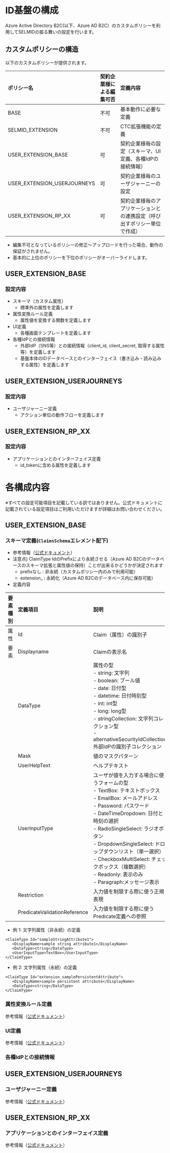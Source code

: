 # ID基盤の構成  
Azure Active Directory B2C(以下、Azure AD B2C）のカスタムポリシーを利用してSELMIDの振る舞いの設定を行います。  

## カスタムポリシーの構造  
以下のカスタムポリシーが提供されます。

| ポリシー名 | 契約企業様による編集可否 | 定義内容 |
|:---|:---|:---|
| BASE | 不可 | 基本動作に必要な定義 |
| SELMID_EXTENSION | 不可 | CTC拡張機能の定義 |
| USER_EXTENSION_BASE | 可 | 契約企業様毎の設定（スキーマ、UI定義、各種IdPの接続情報） |
| USER_EXTENSION_USERJOURNEYS | 可 | 契約企業様毎のユーザジャーニーの設定 |
| USER_EXTENSION_RP_XX | 可 | 契約企業様毎のアプリケーションとの連携設定（呼び出すポリシー単位で作成） |
- 編集不可となっているポリシーの修正～アップロードを行った場合、動作の保証がされません。  
- 基本的に上位のポリシーを下位のポリシーがオーバーライドします。  

## USER_EXTENSION_BASE  
### 設定内容  
- スキーマ（カスタム属性）  
  - 標準外の属性を定義します
- 属性変換ルール定義  
  - 属性値を変換する関数を定義します  
- UI定義  
  - 各種画面テンプレートを定義します
- 各種IdPとの接続情報  
  - 外部IdP（SNS等）との接続情報（client_id, client_secret, 取得する属性等）を定義します
  - 基盤本体のIDデータベースとのインターフェイス（書き込み・読み込みする属性）を定義します

## USER_EXTENSION_USERJOURNEYS  
### 設定内容  
- ユーザジャーニー定義
  - アクション単位の動作フローを定義します  

## USER_EXTENSION_RP_XX  
### 設定内容  
- アプリケーションとのインターフェイス定義  
  - id_tokenに含める属性を定義します  

# 各構成内容  
※すべての設定可能項目を記載している訳ではありません。公式ドキュメントに記載されている設定項目はご利用いただけますが詳細はお問い合わせください。  
## USER_EXTENSION_BASE  
### スキーマ定義(`ClaimsSchema`エレメント配下)  
- 参考情報（[公式ドキュメント](https://docs.microsoft.com/ja-jp/azure/active-directory-b2c/claimsschema)）  
- 注意点) ClaimType IdのPrefixにより永続させる（Azure AD B2Cのデータベースのスキーマ拡張と属性値の保持）ことが出来るかどうかが決定されます  
  - prefixなし : 非永続（カスタムポリシー内のみで利用可能）  
  - extension_ : 永続化（Azure AD B2Cのデータベース内に保存可能）  
- 定義内容  

| 要素種別 | 定義項目 | 説明 |
|:---|:---|:---|
| 属性 | Id | Claim（属性）の識別子 |
| 要素 | Displayname | Claimの表示名 |
|| DataType | 属性の型<br>- string: 文字列<br>- boolean: ブール値<br>- date: 日付型<br>- datetime: 日付時刻型<br>- int: int型<br>- long: long型<br>- stringCollection: 文字列コレクション型<br>- alternativeSecurityIdCollection: 外部IdPの識別子コレクション |
|| Mask | 値のマスクパターン |
|| UserHelpText | ヘルプテキスト |
|| UserInputType | ユーザが値を入力する場合に使うフォームの型<br>- TextBox: テキストボックス<br>- EmailBox: メールアドレス<br>- Password: パスワード<br>- DateTimeDropdown: 日付と時刻の選択<br>- RadioSingleSelect: ラジオボタン<br>- DropdownSingleSelect: ドロップダウンリスト（単一選択）<br>- CheckboxMultiSelect: チェックボックス（複数選択）<br>- Readonly: 表示のみ<br>- Paragraph:メッセージ表示  |
|| Restriction | 入力値を制限する際に使う正規表現 |
|| PredicateValidationReference | 入力値を制限する際に使うPredicate定義への参照 |

- 例 1: 文字列属性（非永続）の定義  
```
<ClaimType Id="sampleStringAttribute1">
   <DisplayName>sample string attribute1</DisplayName>
   <DataType>string</DataType>
   <UserInputType>TextBox</UserInputType>
</ClaimType>
```
- 例 2: 文字列属性（永続）の定義  
```
<ClaimType Id="extension_samplePersistentAttribute">
   <DisplayName>sample persistent attribute</DisplayName>
   <DataType>string</DataType>
</ClaimType>
```

### 属性変換ルール定義  
参考情報（[公式ドキュメント](https://docs.microsoft.com/ja-jp/azure/active-directory-b2c/claimstransformations)）  
### UI定義  
参考情報（[公式ドキュメント](https://docs.microsoft.com/ja-jp/azure/active-directory-b2c/contentdefinitions)）  
### 各種IdPとの接続情報  

## USER_EXTENSION_USERJOURNEYS  
### ユーザジャーニー定義  
参考情報（[公式ドキュメント](https://docs.microsoft.com/ja-jp/azure/active-directory-b2c/userjourneys)）  

## USER_EXTENSION_RP_XX  
### アプリケーションとのインターフェイス定義  
参考情報（[公式ドキュメント](https://docs.microsoft.com/ja-jp/azure/active-directory-b2c/relyingparty)）  
